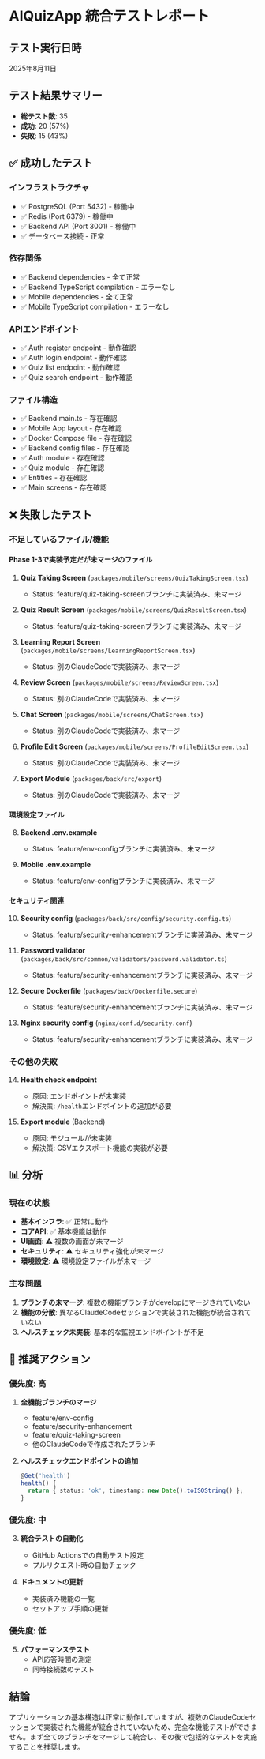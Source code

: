 # AIQuizApp 統合テストレポート

## テスト実行日時
2025年8月11日

## テスト結果サマリー
- **総テスト数**: 35
- **成功**: 20 (57%)
- **失敗**: 15 (43%)

## ✅ 成功したテスト

### インフラストラクチャ
- ✅ PostgreSQL (Port 5432) - 稼働中
- ✅ Redis (Port 6379) - 稼働中
- ✅ Backend API (Port 3001) - 稼働中
- ✅ データベース接続 - 正常

### 依存関係
- ✅ Backend dependencies - 全て正常
- ✅ Backend TypeScript compilation - エラーなし
- ✅ Mobile dependencies - 全て正常
- ✅ Mobile TypeScript compilation - エラーなし

### APIエンドポイント
- ✅ Auth register endpoint - 動作確認
- ✅ Auth login endpoint - 動作確認
- ✅ Quiz list endpoint - 動作確認
- ✅ Quiz search endpoint - 動作確認

### ファイル構造
- ✅ Backend main.ts - 存在確認
- ✅ Mobile App layout - 存在確認
- ✅ Docker Compose file - 存在確認
- ✅ Backend config files - 存在確認
- ✅ Auth module - 存在確認
- ✅ Quiz module - 存在確認
- ✅ Entities - 存在確認
- ✅ Main screens - 存在確認

## ❌ 失敗したテスト

### 不足しているファイル/機能

#### Phase 1-3で実装予定だが未マージのファイル
1. **Quiz Taking Screen** (`packages/mobile/screens/QuizTakingScreen.tsx`)
   - Status: feature/quiz-taking-screenブランチに実装済み、未マージ
   
2. **Quiz Result Screen** (`packages/mobile/screens/QuizResultScreen.tsx`)
   - Status: feature/quiz-taking-screenブランチに実装済み、未マージ

3. **Learning Report Screen** (`packages/mobile/screens/LearningReportScreen.tsx`)
   - Status: 別のClaudeCodeで実装済み、未マージ

4. **Review Screen** (`packages/mobile/screens/ReviewScreen.tsx`)
   - Status: 別のClaudeCodeで実装済み、未マージ

5. **Chat Screen** (`packages/mobile/screens/ChatScreen.tsx`)
   - Status: 別のClaudeCodeで実装済み、未マージ

6. **Profile Edit Screen** (`packages/mobile/screens/ProfileEditScreen.tsx`)
   - Status: 別のClaudeCodeで実装済み、未マージ

7. **Export Module** (`packages/back/src/export`)
   - Status: 別のClaudeCodeで実装済み、未マージ

#### 環境設定ファイル
8. **Backend .env.example**
   - Status: feature/env-configブランチに実装済み、未マージ

9. **Mobile .env.example**
   - Status: feature/env-configブランチに実装済み、未マージ

#### セキュリティ関連
10. **Security config** (`packages/back/src/config/security.config.ts`)
    - Status: feature/security-enhancementブランチに実装済み、未マージ

11. **Password validator** (`packages/back/src/common/validators/password.validator.ts`)
    - Status: feature/security-enhancementブランチに実装済み、未マージ

12. **Secure Dockerfile** (`packages/back/Dockerfile.secure`)
    - Status: feature/security-enhancementブランチに実装済み、未マージ

13. **Nginx security config** (`nginx/conf.d/security.conf`)
    - Status: feature/security-enhancementブランチに実装済み、未マージ

### その他の失敗
14. **Health check endpoint**
    - 原因: エンドポイントが未実装
    - 解決策: `/health`エンドポイントの追加が必要

15. **Export module** (Backend)
    - 原因: モジュールが未実装
    - 解決策: CSVエクスポート機能の実装が必要

## 📊 分析

### 現在の状態
- **基本インフラ**: ✅ 正常に動作
- **コアAPI**: ✅ 基本機能は動作
- **UI画面**: ⚠️ 複数の画面が未マージ
- **セキュリティ**: ⚠️ セキュリティ強化が未マージ
- **環境設定**: ⚠️ 環境設定ファイルが未マージ

### 主な問題
1. **ブランチの未マージ**: 複数の機能ブランチがdevelopにマージされていない
2. **機能の分散**: 異なるClaudeCodeセッションで実装された機能が統合されていない
3. **ヘルスチェック未実装**: 基本的な監視エンドポイントが不足

## 🔧 推奨アクション

### 優先度: 高
1. **全機能ブランチのマージ**
   - feature/env-config
   - feature/security-enhancement
   - feature/quiz-taking-screen
   - 他のClaudeCodeで作成されたブランチ

2. **ヘルスチェックエンドポイントの追加**
   ```typescript
   @Get('health')
   health() {
     return { status: 'ok', timestamp: new Date().toISOString() };
   }
   ```

### 優先度: 中
3. **統合テストの自動化**
   - GitHub Actionsでの自動テスト設定
   - プルリクエスト時の自動チェック

4. **ドキュメントの更新**
   - 実装済み機能の一覧
   - セットアップ手順の更新

### 優先度: 低
5. **パフォーマンステスト**
   - API応答時間の測定
   - 同時接続数のテスト

## 結論

アプリケーションの基本構造は正常に動作していますが、複数のClaudeCodeセッションで実装された機能が統合されていないため、完全な機能テストができません。まず全てのブランチをマージして統合し、その後で包括的なテストを実施することを推奨します。